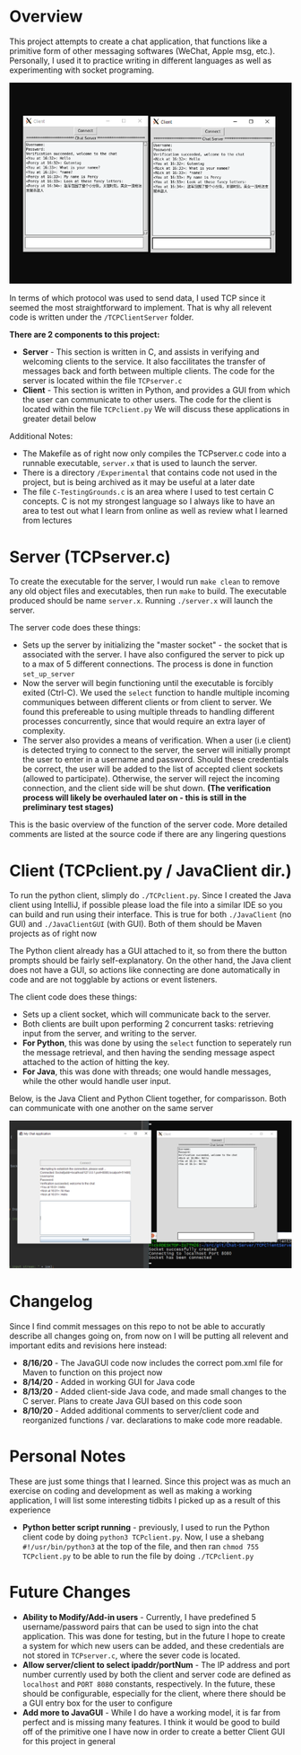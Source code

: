 # Overview
This project attempts to create a chat application, that functions like a primitive form of other messaging softwares (WeChat, Apple msg, etc.). Personally, I used it to practice writing in different languages as well as experimenting with socket programing. 

<p align="center">
  <img src="https://github.com/jazhang1999/Chat-Server/blob/master/figures/Figure1.png">
</p>

In terms of which protocol was used to send data, I used TCP since it seemed the most straightforward to implement. That is why all relevent code is written under the `/TCPClientServer` folder. 

__There are 2 components to this project:__
* __Server__ - This section is written in C, and assists in verifying and welcoming clients to the service. It also faccilitates the transfer of messages back and forth between multiple clients. The code for the server is located within the file `TCPserver.c`
* __Client__ - This section is written in Python, and provides a GUI from which the user can communicate to other users. The code for the client is located within the file `TCPclient.py`
We will discuss these applications in greater detail below

Additional Notes:
* The Makefile as of right now only compiles the TCPserver.c code into a runnable executable, `server.x` that is used to launch the server. 
* There is a directory `/Experimental` that contains code not used in the project, but is being archived as it may be useful at a later date
* The file `C-TestingGrounds.c` is an area where I used to test certain C concepts. C is not my strongest language so I always like to have an area to test out what I learn from online as well as review what I learned from lectures

# Server (TCPserver.c)
To create the executable for the server, I would run `make clean` to remove any old object files and executables, then run `make` to build. The executable produced should be name `server.x`. Running `./server.x` will launch the server.

The server code does these things:
* Sets up the server by initializing the "master socket" - the socket that is associated with the server. I have also configured the server to pick up to a max of 5 different connections. The process is done in function `set_up_server`
* Now the server will begin functioning until the executable is forcibly exited (Ctrl-C). We used the `select` function to handle multiple incoming communiques between different clients or from client to server. We found this prefereable to using multiple threads to handling different processes concurrently, since that would require an extra layer of complexity. 
* The server also provides a means of verification. When a user (i.e client) is detected trying to connect to the server, the server will initially prompt the user to enter in a username and password. Should these credentials be correct, the user will be added to the list of accepted client sockets (allowed to participate). Otherwise, the server will reject the incoming connection, and the client side will be shut down. __(The verification process will likely be overhauled later on - this is still in the preliminary test stages)__

This is the basic overview of the function of the server code. More detailed comments are listed at the source code if there are any lingering questions

# Client (TCPclient.py / JavaClient dir.)
To run the python client, slimply do `./TCPclient.py`. Since I created the Java client using IntelliJ, if possible please load the file into a similar IDE so you can build and run using their interface. This is true for both `./JavaClient` (no GUI) and `./JavaClientGUI` (with GUI). Both of them should be Maven projects as of right now

The Python client already has a GUI attached to it, so from there the button prompts should be fairly self-explanatory. On the other hand, the Java client does not have a GUI, so actions like connecting are done automatically in code and are not togglable by actions or event listeners. 

The client code does these things:
* Sets up a client socket, which will communicate back to the server. 
* Both clients are built upon performing 2 concurrent tasks: retrieving input from the server, and writing to the server. 
* __For Python__, this was done by using the `select` function to seperately run the message retrieval, and then having the sending message aspect attached to the action of hitting the <return> key. 
* __For Java__, this was done with threads; one would handle messages, while the other would handle user input. 

Below, is the Java Client and Python Client together, for comparisson. Both can communicate with one another on the same server
<p align="center">
  <img src="https://github.com/jazhang1999/Chat-Server/blob/master/figures/Figure2.png">
</p>

# Changelog
Since I find commit messages on this repo to not be able to accuratly describe all changes going on, from now on I will be putting all relevent and important edits and revisions here instead:
* __8/16/20__ - The JavaGUI code now includes the correct pom.xml file for Maven to function on this project now
* __8/14/20__ - Added in working GUI for Java code 
* __8/13/20__ - Added client-side Java code, and made small changes to the C server. Plans to create Java GUI based on this code soon
* __8/10/20__ - Added additional comments to server/client code and reorganized functions / var. declarations to make code more readable. 

# Personal Notes
These are just some things that I learned. Since this project was as much an exercise on coding and development as well as making a working application, I will list some interesting tidbits I picked up as a result of this experience

* __Python better script running__ - previously, I used to run the Python client code by doing `python3 TCPclient.py`. Now, I use a shebang `#!/usr/bin/python3` at the top of the file, and then ran `chmod 755 TCPclient.py` to be able to run the file by doing `./TCPclient.py`

# Future Changes
* __Ability to Modify/Add-in users__ - Currently, I have predefined 5 username/password pairs that can be used to sign into the chat application. This was done for testing, but in the future I hope to create a system for which new users can be added, and these credentials are not stored in `TCPserver.c`, where the sever code is located.
* __Allow server/client to select ipaddr/portNum__ - The IP address and port number currently used by both the client and server code are defined as `localhost` and `PORT 8080` constants, respectively. In the future, these should be configurable, especially for the client, where there should be a GUI entry box for the user to configure
* __Add more to JavaGUI__ - While I do have a working model, it is far from perfect and is missing many features. I think it would be good to build off of the primitive one I have now in order to create a better Client GUI for this project in general



